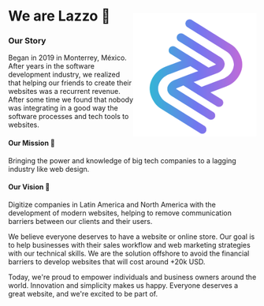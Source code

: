 <img align="right" src="https://github.com/lazzo-io/.github/blob/main/Isotipo_Lazzo.png" alt="Lazzo Github" width=auto height=250px style="margin-top: 50px;"/>

# We are Lazzo 🚀

### Our Story
Began in 2019 in Monterrey, México. After years in the software development industry, we realized that helping our friends to create their websites was a recurrent revenue. After some time we found that nobody was integrating in a good way the software processes and tech tools to websites.

#### Our Mission 🎯
Bringing the power and knowledge of big tech companies to a lagging industry like web design.

#### Our Vision 🤩
Digitize companies in Latin America and North America with the development of modern websites, helping to remove communication barriers between our clients and their users.

We believe everyone deserves to have a website or online store. Our goal is to help businesses with their sales workflow and web marketing strategies with our technical skills. We are the solution offshore to avoid the financial barriers to develop websites that will cost around +20k USD.

Today, we're proud to empower individuals and business owners around the world. Innovation and simplicity makes us happy. Everyone deserves a great website, and we're excited to be part of.
